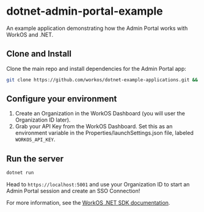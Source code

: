 # dotnet-admin-portal-example

An example application demonstrating how the Admin Portal works with WorkOS and .NET.

## Clone and Install

Clone the main repo and install dependencies for the Admin Portal app:

```sh
git clone https://github.com/workos/dotnet-example-applications.git && cd dotnet-admin-portal-example && dotnet build
```

## Configure your environment

1. Create an Organization in the WorkOS Dashboard (you will user the Organization ID later).
2. Grab your API Key from the WorkOS Dashboard.
Set this as an environment variable in the Properties/launchSettings.json file,
labeled `WORKOS_API_KEY`.

## Run the server

```sh
dotnet run
```

Head to `https://localhost:5001` and use your Organization ID to start an Admin Portal session and create an SSO Connection!

For more information, see the [WorkOS .NET SDK documentation](https://workos.com/docs/reference/client-libraries).
